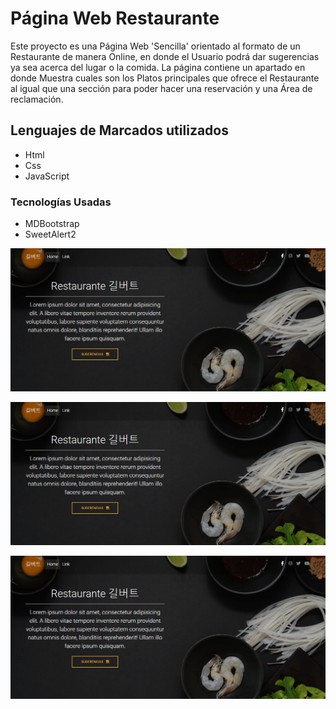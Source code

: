 # Página Web Restaurante 

Este proyecto es una Página Web 'Sencilla' orientado al formato de un Restaurante de manera Online,
en donde el Usuario podrá dar sugerencias ya sea acerca del lugar o la comida.
La página contiene un apartado en donde Muestra cuales son los Platos principales que ofrece
el Restaurante al igual que una sección para poder hacer una reservación y una Área de reclamación. 

## Lenguajes de Marcados utilizados

- Html
- Css
- JavaScript

### Tecnologías Usadas

- MDBootstrap
- SweetAlert2


![](img/captura1.png)

![](img/captura1.png)

![](img/captura1.png)
